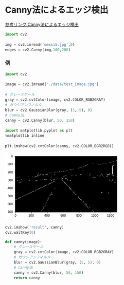 # Canny法によるエッジ検出

[参考リンク:Canny法によるエッジ検出](http://labs.eecs.tottori-u.ac.jp/sd/Member/oyamada/OpenCV/html/py_tutorials/py_imgproc/py_canny/py_canny.html)

```python
import cv2

img = cv2.imread('messi5.jpg',0)
edges = cv2.Canny(img,100,200)
```

### 例

```python
import cv2

image = cv2.imread('./data/test_image.jpg')

# グレースケール
gray = cv2.cvtColor(image, cv2.COLOR_RGB2GRAY)
# ガウシアンフィルタ
blur = cv2.GaussianBlur(gray, (5, 5), 0)
# Canny法
canny = cv2.Canny(blur, 50, 150)

import matplotlib.pyplot as plt
%matplotlib inline

plt.imshow(cv2.cvtColor(canny, cv2.COLOR_BGR2RGB))
```

![jpeg](./image/canny.png)


```python
cv2.imshow('result', canny)
cv2.waitKey(0)
```


```python
def canny(image):
    # グレースケール
    gray = cv2.cvtColor(image, cv2.COLOR_RGB2GRAY)
    # ガウシアンフィルタ
    blur = cv2.GaussianBlur(gray, (5, 5), 0)
    # Canny法
    canny = cv2.Canny(blur, 50, 150)
    return canny
```
